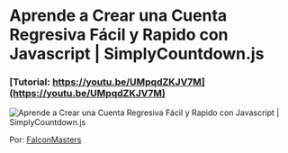# Aprende a Crear una Cuenta Regresiva Fácil y Rapido con Javascript | SimplyCountdown.js
### [Tutorial: https://youtu.be/UMpqdZKJV7M](https://youtu.be/UMpqdZKJV7M)

![Aprende a Crear una Cuenta Regresiva Fácil y Rapido con Javascript | SimplyCountdown.js](https://raw.githubusercontent.com/falconmasters/cuenta-regresiva/master/img/thumb.png)

Por: [FalconMasters](http://www.falconmasters.com)